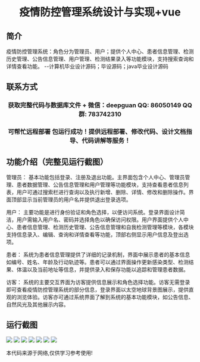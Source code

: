<p><h1 align="center">疫情防控管理系统设计与实现+vue</h1></p>

## 简介
疫情防控管理系统：角色分为管理员、用户；提供个人中心、患者信息管理、检测历史管理、公告信息管理、用户管理、检测结果录入等功能模块，支持搜索查询和详情查看功能。    --计算机毕业设计源码；毕设源码；java毕业设计源码


## 联系方式
<p><h3 align="center">获取完整代码与数据库文件 + 微信：deepguan QQ: 86050149 QQ群: 783742310</h3></p>
<p><h3 align="center">可帮忙远程部署 包运行成功！提供远程部署、修改代码、设计文档指导、代码讲解等服务！</h3></p>

## 功能介绍（完整见运行截图）
管理员： 基本功能包括登录、注册及退出功能。主界面包含个人中心、管理员管理、患者数据管理、公告信息管理和用户管理等功能模块，支持查看患者信息列表，用户可通过搜索栏进行查询以及执行新增、删除、详情、修改和删除操作。界面顶部显示当前管理员的用户名并提供退出登录选项。

用户： 主要功能是进行身份验证和角色选择，以便访问系统。登录界面设计简洁，用户需输入用户名、密码并选择角色以确保访问权限。用户界面提供个人中心、患者信息管理、检测历史管理、公告信息管理和自我检测管理等模块，各模块支持信息录入、编辑、查询和详情查看等功能，顶部右侧显示用户信息及登出选项。

患者： 系统为患者信息管理提供了详细的记录机制，界面中展示患者的基本信息如编号、姓名、年龄及行动轨迹等。患者可以通过界面操作更新感染类型、检测结果、体温以及当前地址等信息，并提供录入和保存功能以追踪和管理患者数据。

访客： 系统的主要交互界面为访客提供信息展示和角色选择功能。访客无需登录即可查看疫情防控管理系统的部分信息，登录界面以太空地球背景图展示，提供直观的浏览体验。访客亦可通过系统界面了解到系统的基本功能模块，如公告信息、自然风光及其他展示内容。


## 运行截图
![](https://bs-1329754181.cos.ap-shanghai.myqcloud.com/ssm/EpidemicPreventionManagementSystem/img/001.jpg)
![](https://bs-1329754181.cos.ap-shanghai.myqcloud.com/ssm/EpidemicPreventionManagementSystem/img/002.jpg)
![](https://bs-1329754181.cos.ap-shanghai.myqcloud.com/ssm/EpidemicPreventionManagementSystem/img/003.jpg)
![](https://bs-1329754181.cos.ap-shanghai.myqcloud.com/ssm/EpidemicPreventionManagementSystem/img/004.jpg)
![](https://bs-1329754181.cos.ap-shanghai.myqcloud.com/ssm/EpidemicPreventionManagementSystem/img/005.jpg)
![](https://bs-1329754181.cos.ap-shanghai.myqcloud.com/ssm/EpidemicPreventionManagementSystem/img/006.jpg)
![](https://bs-1329754181.cos.ap-shanghai.myqcloud.com/ssm/EpidemicPreventionManagementSystem/img/007.jpg)

<p>本代码来源于网络,仅供学习参考使用!</p>
